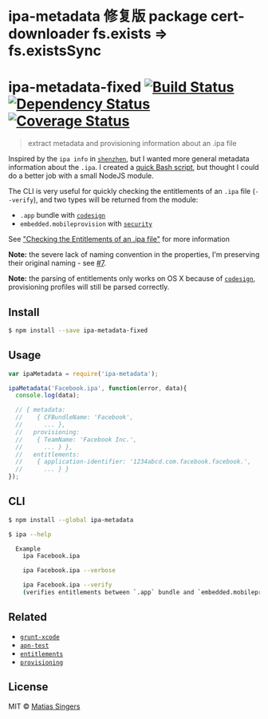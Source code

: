 # ipa-metadata 修复版 package cert-downloader fs.exists => fs.existsSync
# ipa-metadata-fixed [![Build Status](http://img.shields.io/travis/matiassingers/ipa-metadata.svg?style=flat-square)](https://travis-ci.org/matiassingers/ipa-metadata) [![Dependency Status](http://img.shields.io/gemnasium/matiassingers/ipa-metadata.svg?style=flat-square)](https://gemnasium.com/matiassingers/ipa-metadata) [![Coverage Status](http://img.shields.io/coveralls/matiassingers/ipa-metadata.svg?style=flat-square)](https://coveralls.io/r/matiassingers/ipa-metadata)
> extract metadata and provisioning information about an .ipa file

Inspired by the `ipa info` in [`shenzhen`](https://github.com/nomad/shenzhen/blob/master/lib/shenzhen/commands/info.rb), but I wanted more general metadata information about the `.ipa`.
I created a [quick Bash script](https://gist.github.com/matiassingers/47663489189abfc8b2a9), but thought I could do a better job with a small NodeJS module.

The CLI is very useful for quickly checking the entitlements of an `.ipa` file (`--verify`), and two types will be returned from the module:
  - `.app` bundle with [`codesign`]
  - `embedded.mobileprovision` with [`security`]

See ["Checking the Entitlements of an .ipa file"](https://developer.apple.com/library/ios/qa/qa1798/_index.html#//apple_ref/doc/uid/DTS40014167-CH1-INSPECT_IPA) for more information

**Note:** the severe lack of naming convention in the properties, I'm preserving their original naming - see [#7](https://github.com/matiassingers/ipa-metadata/issues/7).

**Note:** the parsing of entitlements only works on OS X because of [`codesign`], provisioning profiles will still be parsed correctly.

## Install

```sh
$ npm install --save ipa-metadata-fixed
```


## Usage

```js
var ipaMetadata = require('ipa-metadata');

ipaMetadata('Facebook.ipa', function(error, data){
  console.log(data);

  // { metadata:
  //    { CFBundleName: 'Facebook',
  //      ... },
  //   provisioning:
  //    { TeamName: 'Facebook Inc.',
  //      ... } },
  //   entitlements:
  //    { application-identifier: '1234abcd.com.facebook.facebook.',
  //      ... } }
});
```


## CLI

```sh
$ npm install --global ipa-metadata
```

```sh
$ ipa --help

  Example
    ipa Facebook.ipa

    ipa Facebook.ipa --verbose

    ipa Facebook.ipa --verify
    (verifies entitlements between `.app` bundle and `embedded.mobileprovision`)
```


## Related
- [`grunt-xcode`](https://github.com/matiassingers/grunt-xcode)
- [`apn-test`](https://github.com/matiassingers/apn-test)
- [`entitlements`](https://github.com/matiassingers/entitlements)
- [`provisioning`](https://github.com/matiassingers/provisioning)


## License

MIT © [Matias Singers](http://mts.io)

[`security`]: https://developer.apple.com/library/mac/documentation/Darwin/Reference/ManPages/man1/security.1.html
[`codesign`]: https://developer.apple.com/library/mac/documentation/Darwin/Reference/ManPages/man1/codesign.1.html
